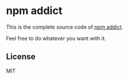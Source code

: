 # npm addict

This is the complete source code of [npm addict](https://npmaddict.com/).

Feel free to do whatever you want with it.

## License

MIT
